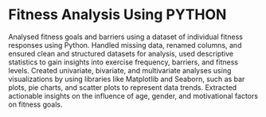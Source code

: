 # Fitness Analysis Using PYTHON
Analysed fitness goals and barriers using a dataset of individual fitness responses using Python. 
Handled missing data, renamed columns, and ensured clean and structured datasets for analysis, used descriptive statistics to gain insights into exercise frequency, barriers, and fitness levels. 
Created univariate, bivariate, and multivariate analyses using visualizations by using libraries like Matplotlib and Seaborn, such as bar plots, pie charts, and scatter plots to represent data trends. 
Extracted actionable insights on the influence of age, gender, and motivational factors on fitness goals. 
